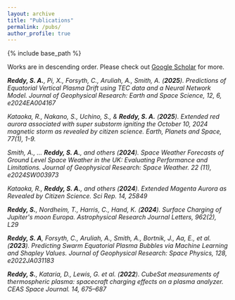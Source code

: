 ```yaml
---
layout: archive
title: "Publications"
permalink: /pubs/
author_profile: true
---
```


{% include base_path %}

Works are in descending order. Please check out <a href="https://scholar.google.com/citations?user=IZJPTs8AAAAJ&hl=en">Google Scholar</a> for more.


_**Reddy, S. A.**, Pi, X., Forsyth, C., Aruliah, A., Smith, A. (**2025**). Predictions of Equatorial Vertical Plasma Drift using TEC data and a Neural Network Model. Journal of Geophysical Research: Earth and Space Science, 12, 6, e2024EA004167_

_Kataoka, R., Nakano, S., Uchino, S., & **Reddy, S. A.** (**2025**). Extended red aurora associated with super substorm igniting the October 10, 2024 magnetic storm as revealed by citizen science. Earth, Planets and Space, 77(1), 1-9._

_Smith, A., … **Reddy, S. A.**, and others (**2024**). Space Weather Forecasts of Ground Level Space Weather in the UK: Evaluating Performance and Limitations. Journal of Geophysical Research: Space Weather. 22 (11), e2024SW003973_

_Kataoka, R., **Reddy, S. A.**, and others (**2024**). Extended Magenta Aurora as Revealed by Citizen Science. Sci Rep. 14, 25849_

_**Reddy, S.**, Nordheim, T., Harris, C., Hand, K. (**2024**). Surface Charging of Jupiter's moon Europa. Astrophysical Research Journal Letters, 962(2), L29_

_**Reddy, S. A**, Forsyth, C., Aruliah, A., Smith, A., Bortnik, J., Aa, E., et al. (**2023**). Predicting Swarm Equatorial Plasma Bubbles via Machine Learning and Shapley Values. Journal of Geophysical Research: Space Physics, 128, e2022JA031183_

_**Reddy, S.**, Kataria, D., Lewis, G. et al. (**2022**). CubeSat measurements of thermospheric plasma: spacecraft charging effects on a plasma analyzer. CEAS Space Journal. 14, 675–687_

